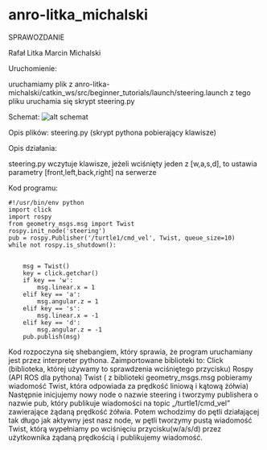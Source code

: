 # anro-litka_michalski
SPRAWOZDANIE

Rafał Litka
Marcin Michalski

Uruchomienie:

uruchamiamy plik z anro-litka-michalski/catkin_ws/src/beginner_tutorials/launch/steering.launch
z tego pliku uruchamia się skrypt steering.py


Schemat:
![alt schemat](https://github.com/pw-eiti-anro-19l/anro-litka_michalski/blob/master/rosgraph.png)

Opis plików:
steering.py (skrypt pythona pobierający klawisze)

Opis działania:

steering.py wczytuje klawisze, jeżeli wciśnięty jeden z  [w,a,s,d], to ustawia parametry [front,left,back,right] na serwerze

Kod programu:
 
 
	#!/usr/bin/env python
	import click
	import rospy
	from geometry_msgs.msg import Twist 
	rospy.init_node('steering')
	pub = rospy.Publisher('/turtle1/cmd_vel', Twist, queue_size=10)
	while not rospy.is_shutdown():
	

	    msg = Twist()
	    key = click.getchar()
	    if key == 'w':
	        msg.linear.x = 1
	    elif key == 'a':
	        msg.angular.z = 1
	    elif key == 's':
	        msg.linear.x = -1
	    elif key == 'd':
	        msg.angular.z = -1
	    pub.publish(msg)

Kod rozpoczyna się shebangiem, który sprawia, że program uruchamiany jest przez interpreter pythona.
Zaimportowane biblioteki to:
Click (biblioteka, której używamy to sprawdzenia wciśniętego przycisku)
Rospy (API ROS dla pythona)
Twist ( z biblioteki geometry_msgs.msg  pobieramy wiadomość Twist, która odpowiada za prędkość  liniową i kątową żółwia)
Następnie inicjujemy nowy node o nazwie steering i tworzymy publishera o nazwie pub, który publikuje wiadomości na topic „/turtle1/cmd_vel” zawierające żądaną prędkość żółwia.
Potem wchodzimy do pętli działającej tak długo jak aktywny jest nasz node, w pętli tworzymy pustą wiadomość Twist, którą wypełniamy po wciśnięciu przycisku(w/a/s/d) przez użytkownika żądaną prędkością i publikujemy wiadomość.


